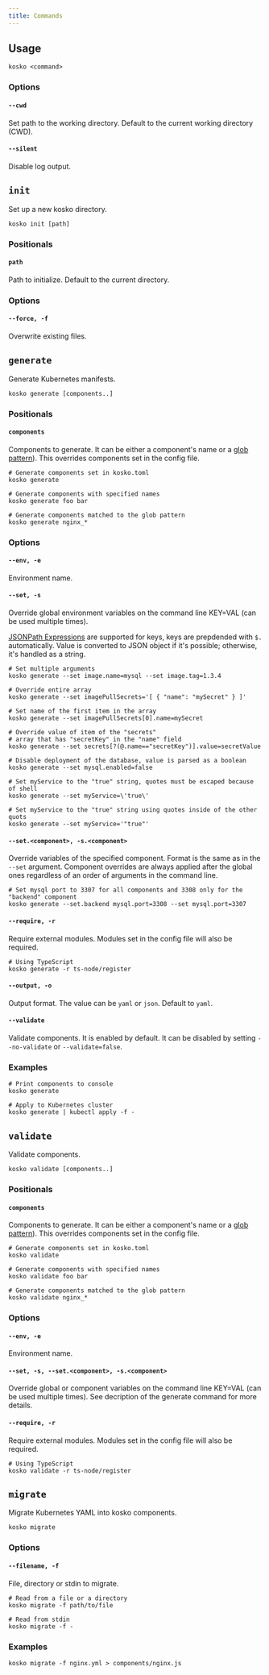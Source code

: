 ```yaml
---
title: Commands
---
```


## Usage

```shell
kosko <command>
```

### Options

#### `--cwd`

Set path to the working directory. Default to the current working directory (CWD).

#### `--silent`

Disable log output.

## `init`

Set up a new kosko directory.

```shell
kosko init [path]
```

### Positionals

#### `path`

Path to initialize. Default to the current directory.

### Options

#### `--force, -f`

Overwrite existing files.

## `generate`

Generate Kubernetes manifests.

```shell
kosko generate [components..]
```

### Positionals

#### `components`

Components to generate. It can be either a component's name or a [glob pattern]). This overrides components set in the config file.

```shell
# Generate components set in kosko.toml
kosko generate

# Generate components with specified names
kosko generate foo bar

# Generate components matched to the glob pattern
kosko generate nginx_*
```

### Options

#### `--env, -e`

Environment name.

#### `--set, -s`

Override global environment variables on the command line KEY=VAL (can be used multiple times).

[JSONPath Expressions](https://www.npmjs.com/package/jsonpath) are supported for keys, keys are prepdended with `$.` automatically.
Value is converted to JSON object if it's possible; otherwise, it's handled as a string.

```shell
# Set multiple arguments
kosko generate --set image.name=mysql --set image.tag=1.3.4

# Override entire array
kosko generate --set imagePullSecrets='[ { "name": "mySecret" } ]'

# Set name of the first item in the array
kosko generate --set imagePullSecrets[0].name=mySecret

# Override value of item of the "secrets"
# array that has "secretKey" in the "name" field
kosko generate --set secrets[?(@.name=="secretKey")].value=secretValue

# Disable deployment of the database, value is parsed as a boolean
kosko generate --set mysql.enabled=false

# Set myService to the "true" string, quotes must be escaped because of shell
kosko generate --set myService=\'true\'

# Set myService to the "true" string using quotes inside of the other quots
kosko generate --set myService='"true"'
```

#### `--set.<component>, -s.<component>`

Override variables of the specified component. Format is the same as in the `--set` argument. Component overrides are always applied after the global ones regardless of an order of arguments in the command line.

```shell
# Set mysql port to 3307 for all components and 3308 only for the "backend" component
kosko generate --set.backend mysql.port=3308 --set mysql.port=3307
```

#### `--require, -r`

Require external modules. Modules set in the config file will also be required.

```shell
# Using TypeScript
kosko generate -r ts-node/register
```

#### `--output, -o`

Output format. The value can be `yaml` or `json`. Default to `yaml`.

#### `--validate`

Validate components. It is enabled by default. It can be disabled by setting `--no-validate` or `--validate=false`.

### Examples

```shell
# Print components to console
kosko generate

# Apply to Kubernetes cluster
kosko generate | kubectl apply -f -
```

## `validate`

Validate components.

```shell
kosko validate [components..]
```

### Positionals

#### `components`

Components to generate. It can be either a component's name or a [glob pattern]). This overrides components set in the config file.

```shell
# Generate components set in kosko.toml
kosko validate

# Generate components with specified names
kosko validate foo bar

# Generate components matched to the glob pattern
kosko validate nginx_*
```

### Options

#### `--env, -e`

Environment name.

#### `--set, -s, --set.<component>, -s.<component>`

Override global or component variables on the command line KEY=VAL (can be used multiple times). See decription of the generate command for more details.

#### `--require, -r`

Require external modules. Modules set in the config file will also be required.

```shell
# Using TypeScript
kosko validate -r ts-node/register
```

## `migrate`

Migrate Kubernetes YAML into kosko components.

```shell
kosko migrate
```

### Options

#### `--filename, -f`

File, directory or stdin to migrate.

```shell
# Read from a file or a directory
kosko migrate -f path/to/file

# Read from stdin
kosko migrate -f -
```

### Examples

```shell
kosko migrate -f nginx.yml > components/nginx.js
```

[glob pattern]: https://en.wikipedia.org/wiki/Glob_(programming)
